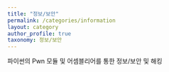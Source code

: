 ```yaml
---
title: "정보/보안"
permalink: /categories/information
layout: category
author_profile: true
taxonomy: 정보/보안
---
```

파이썬의 Pwn 모듈 및 어셈블리어를 통한 정보/보안 및 해킹
